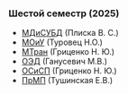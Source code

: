 ### Шестой семестр (2025)

- [МДиСУБД](https://github.com/JankLumin/BSUIR-Labs/tree/semester-6/MOiU) (Плиска В. С.)
- [МОиУ](https://github.com/JankLumin/BSUIR-Labs/tree/semester-6/MOiU) (Туровец Н.О.)
- [МТран](https://github.com/JankLumin/BSUIR-Labs/tree/semester-6/MOiU) (Гриценко Н. Ю.)
- [ОЭД](https://github.com/JankLumin/BSUIR-Labs/tree/semester-6/MOiU) (Ганусевич М.В.)
- [ОСиСП](https://github.com/JankLumin/BSUIR-Labs/tree/semester-6/MOiU) (Гриценко Н. Ю.)
- [ПрМП](https://github.com/JankLumin/BSUIR-Labs/tree/semester-6/MOiU) (Тушинская Е.В.)
